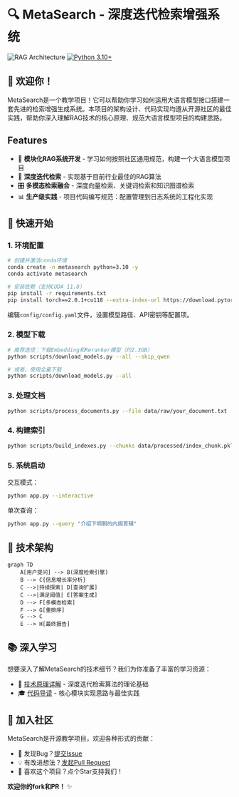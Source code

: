 # 🔍 MetaSearch - 深度迭代检索增强系统

![RAG Architecture](docs/images/system_arch.png) <!-- 建议添加架构示意图 -->
[![Python 3.10+](https://img.shields.io/badge/python-3.10%2B-blue.svg)](https://www.python.org/)

## 🌟 欢迎你！
MetaSearch是一个教学项目！它可以帮助你学习如何运用大语言模型接口搭建一套先进的检索增强生成系统。本项目的架构设计、代码实现均遵从开源社区的最佳实践，帮助你深入理解RAG技术的核心原理、规范大语言模型项目的构建思路。

## Features
- 🧩 **模块化RAG系统开发** - 学习如何按照社区通用规范，构建一个大语言模型项目
- 🔄 **深度迭代检索** - 实现基于目前行业最佳的RAG算法
- 🎛️ **多模态检索融合** - 深度向量检索、关键词检索和知识图谱检索
- 📊 **生产级实践** - 项目代码编写规范：配置管理到日志系统的工程化实现

## 🚀 快速开始
### 1. 环境配置
```bash
# 创建并激活conda环境
conda create -n metasearch python=3.10 -y
conda activate metasearch

# 安装依赖（支持CUDA 11.8）
pip install -r requirements.txt
pip install torch==2.0.1+cu118 --extra-index-url https://download.pytorch.org/whl/cu118
```
编辑`config/config.yaml`文件，设置模型路径、API密钥等配置项。

### 2. 模型下载
```bash
# 推荐选项：下载Embedding和Reranker模型（约2.3GB）
python scripts/download_models.py --all --skip_qwen

# 或者，使用全量下载
python scripts/download_models.py --all
```
### 3. 处理文档

```bash
python scripts/process_documents.py --file data/raw/your_document.txt
```

### 4. 构建索引

```bash
python scripts/build_indexes.py --chunks data/processed/index_chunk.pkl
```

### 5. 系统启动
交互模式：
```bash
python app.py --interactive
```

单次查询：
```bash
python app.py --query "介绍下明朝的内阁首辅"
```

## 🧠 技术架构
```mermaid
graph TD
    A[用户提问] --> B(深度检索引擎)
    B --> C{信息增长率分析}
    C -->|持续探索| D[查询扩展]
    C -->|满足阈值| E[答案生成]
    D --> F[多模态检索]
    F --> G[重排序]
    G --> C
    E --> H[最终报告]
```

## 📚 深入学习

想要深入了解MetaSearch的技术细节？我们为你准备了丰富的学习资源：

- 📖 [技术原理详解](docs/technical_report.md) - 深度迭代检索算法的理论基础
- 🎓 [代码导读](docs/code_walkthrough.md) - 核心模块实现思路与最佳实践

## 🤝 加入社区

MetaSearch是开源教学项目，欢迎各种形式的贡献：

- 🐞 发现Bug？[提交Issue](https://github.com/marstaos/MetaSearch/issues/new)
- 💡 有改进想法？[发起Pull Request](https://github.com/marstaos/MetaSearch/pulls)
- 🌟 喜欢这个项目？点个Star支持我们！

**欢迎你的fork和PR！** ✨

